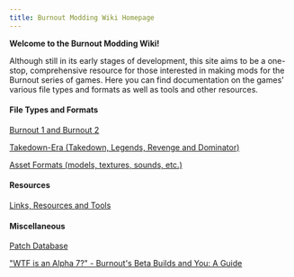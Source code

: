 ```yaml
---
title: Burnout Modding Wiki Homepage
---
```


**Welcome to the Burnout Modding Wiki!**

Although still in its early stages of development, this site aims to be a one-stop, comprehensive resource for those interested in making mods for the Burnout series of games. Here you can find documentation on the games' various file types and formats as well as tools and other resources.

#### **File Types and Formats**

[Burnout 1 and Burnout 2](https://acutesyntax.github.io/wikis/burnoutmodding/b1+b2/formats.html)

[Takedown-Era (Takedown, Legends, Revenge and Dominator)](https://acutesyntax.github.io/wikis/burnoutmodding/takedown-era/formats.html)

[Asset Formats (models, textures, sounds, etc.)](https://acutesyntax.github.io/wikis/burnoutmodding/assetdocs.html)

#### **Resources**

[Links, Resources and Tools](https://acutesyntax.github.io/wikis/burnoutmodding/links.html)

#### **Miscellaneous**

[Patch Database](https://acutesyntax.github.io/wikis/burnoutmodding/misc/patchdb.html)

["WTF is an Alpha 7?" - Burnout's Beta Builds and You: A Guide](https://acutesyntax.github.io/wikis/burnoutmodding/misc/betaguide.html)